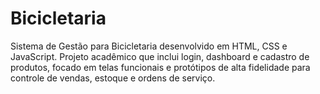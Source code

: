 # Bicicletaria
Sistema de Gestão para Bicicletaria desenvolvido em HTML, CSS e JavaScript. Projeto acadêmico que inclui login, dashboard e cadastro de produtos, focado em telas funcionais e protótipos de alta fidelidade para controle de vendas, estoque e ordens de serviço.

